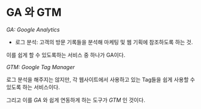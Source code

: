 # GA 와 GTM


*GA: Google Analytics*

- 로그 분석: 고객의 방문 기록들을 분석해 마케팅 및 웹 기획에 참조하도록 하는 것.

이를 쉽게 할 수 있도록하는 서비스 중 하나가 GA이다.


*GTM: Google Tag Manager*

로그 분석을 해주지는 않지만, 각 웹사이트에서 사용하고 있는 Tag들을 쉽게 사용할 수 있도록 하는 서비스이다.

그리고 이를 *GA* 와 쉽게 연동하게 하는 도구가 *GTM* 인 것이다.
